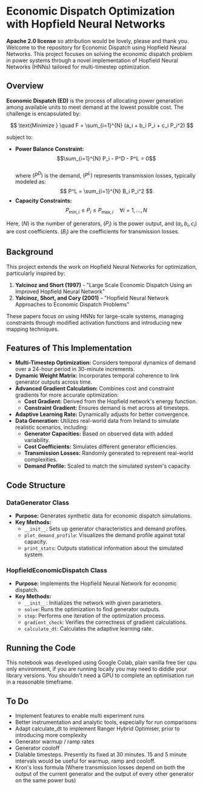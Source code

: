 



# Economic Dispatch Optimization with Hopfield Neural Networks

**Apache 2.0 license** so attribution would be lovely, please and thank you.
Welcome to the repository for Economic Dispatch using Hopfield Neural Networks. This project focuses on solving the economic dispatch problem in power systems through a novel implementation of Hopfield Neural Networks (HNNs) tailored for multi-timestep optimization.

## Overview

**Economic Dispatch (ED)** is the process of allocating power generation among available units to meet demand at the lowest possible cost. The challenge is encapsulated by:

$$
\text{Minimize } \quad F = \sum_{i=1}^{N} (a_i + b_i P_i + c_i P_i^2)
$$

subject to:

- **Power Balance Constraint:**\
  $$\sum_{i=1}^{N} P_i - P^D - P^L = 0$$\
  where $(P^D)$ is the demand, $(P^L)$ represents transmission losses, typically modeled as:\
  $$
  P^L = \sum_{i=1}^{N} B_i P_i^2
  $$
- **Capacity Constraints:**\
  $$
  P_{\text{min}, i} \leq P_i \leq P_{\text{max}, i} \quad \forall i = 1, \ldots, N
  $$

Here, $(N)$ is the number of generators, $(P_i)$ is the power output, and $(a_i, b_i, c_i)$ are cost coefficients. $(B_i)$ are the coefficients for transmission losses.

## Background

This project extends the work on Hopfield Neural Networks for optimization, particularly inspired by:

1. **Yalcinoz and Short (1997)** - "Large Scale Economic Dispatch Using an Improved Hopfield Neural Network"
2. **Yalcinoz, Short, and Cory (2001)** - "Hopfield Neural Network Approaches to Economic Dispatch Problems"

These papers focus on using HNNs for large-scale systems, managing constraints through modified activation functions and introducing new mapping techniques.

## Features of This Implementation

- **Multi-Timestep Optimization:** Considers temporal dynamics of demand over a 24-hour period in 30-minute increments.
- **Dynamic Weight Matrix:** Incorporates temporal coherence to link generator outputs across time.
- **Advanced Gradient Calculation:** Combines cost and constraint gradients for more accurate optimization:
  - **Cost Gradient:** Derived from the Hopfield network's energy function.
  - **Constraint Gradient:** Ensures demand is met across all timesteps.
- **Adaptive Learning Rate:** Dynamically adjusts for better convergence.
- **Data Generation:** Utilizes real-world data from Ireland to simulate realistic scenarios, including:
  - **Generator Capacities:** Based on observed data with added variability.
  - **Cost Coefficients:** Simulates different generator efficiencies.
  - **Transmission Losses:** Randomly generated to represent real-world complexities.
  - **Demand Profile:** Scaled to match the simulated system's capacity.

## Code Structure

### DataGenerator Class

- **Purpose:** Generates synthetic data for economic dispatch simulations.
- **Key Methods:**
  - `__init__`: Sets up generator characteristics and demand profiles.
  - `plot_demand_profile`: Visualizes the demand profile against total capacity.
  - `print_stats`: Outputs statistical information about the simulated system.

### HopfieldEconomicDispatch Class

- **Purpose:** Implements the Hopfield Neural Network for economic dispatch.
- **Key Methods:**
  - `__init__`: Initializes the network with given parameters.
  - `solve`: Runs the optimization to find generator outputs.
  - `step`: Performs one iteration of the optimization process.
  - `gradient_check`: Verifies the correctness of gradient calculations.
  - `calculate_dt`: Calculates the adaptive learning rate.

## Running the Code

This notebook was developed using Google Colab, plain vanilla free tier cpu only environment, if you are running locally you may need to diddle your library versions. You shouldn't need a GPU to complete an optimisation run in a reasonable timeframe.

## To Do
- Implement features to enable multi experiment runs
- Better instrumentation and analytic tools, especially for run comparisons
- Adapt calculate_dt to implement Ranger Hybrid Optimiser, prior to introducing more complexity
- Generator warmup / ramp rates
- Generator cooloff
- Dialable timesteps. Presently its fixed at 30 minutes. 15 and 5 minute intervals would be useful for warmup, ramp and cooloff.
- Kron's loss formula (Where transmission losses depend on both the output of the current generator and the output of every other generator on the same power bus)
